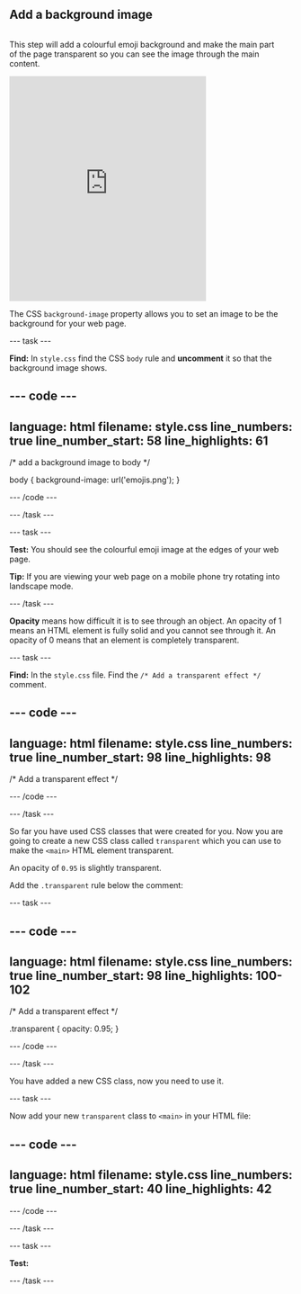 ## Add a background image

<div style="display: flex; flex-wrap: wrap">
<div style="flex-basis: 200px; flex-grow: 1; margin-right: 15px;">

This step will add a colourful emoji background and make the main part of the page transparent so you can see the image through the main content. 

</div>
<div>
<iframe src="https://trinket.io/embed/html/dace865226?outputOnly=true" width="350" height="400" frameborder="0" marginwidth="0" marginheight="0" allowfullscreen></iframe>
</div>
</div>

The CSS `background-image` property allows you to set an image to be the background for your web page. 

--- task ---

**Find:** In `style.css` find the CSS `body` rule and **uncomment** it so that the background image shows. 

--- code ---
---
language: html
filename: style.css
line_numbers: true
line_number_start: 58
line_highlights: 61
---

/* add a background image to body */
 
body {
 background-image: url('emojis.png');
}

--- /code ---

--- /task ---

--- task ---

**Test:** You should see the colourful emoji image at the edges of your web page. 

**Tip:** If you are viewing your web page on a mobile phone try rotating into landscape mode. 

--- /task ---

**Opacity** means how difficult it is to see through an object. An opacity of 1 means an HTML element is fully solid and you cannot see through it. An opacity of 0 means that an element is completely transparent. 

--- task ---

**Find:** In the `style.css` file. Find the `/* Add a transparent effect */` comment. 

--- code ---
---
language: html
filename: style.css
line_numbers: true
line_number_start: 98
line_highlights: 98
---

/* Add a transparent effect */
 

--- /code ---

--- /task ---

So far you have used CSS classes that were created for you. Now you are going to create a new CSS class called `transparent` which you can use to make the `<main>` HTML element transparent. 

An opacity of `0.95` is slightly transparent. 

Add the `.transparent` rule below the comment:

--- task ---

--- code ---
---
language: html
filename: style.css
line_numbers: true
line_number_start: 98
line_highlights: 100-102
---

/* Add a transparent effect */
 
.transparent {
 opacity: 0.95;
}

--- /code ---

--- /task ---

You have added a new CSS class, now you need to use it.

--- task ---

Now add your new `transparent` class to `<main>` in your HTML file:

--- code ---
---
language: html
filename: style.css
line_numbers: true
line_number_start: 40
line_highlights: 42
---

<main class="transparent">
      <section class="wrap">    
        <div class="wide">

--- /code ---

--- /task ---

--- task ---

**Test:** 

--- /task ---
